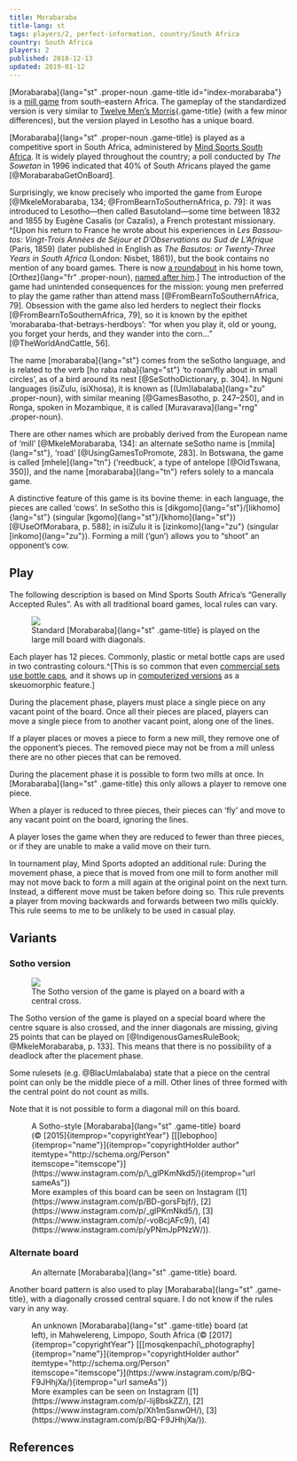 ```yaml
---
title: Morabaraba
title-lang: st
tags: players/2, perfect-information, country/South Africa
country: South Africa
players: 2
published: 2018-12-13
updated: 2019-01-12
---
```


[Morabaraba]{lang="st" .proper-noun .game-title id="index-morabaraba"} is
a [mill game](/families/mill-games.html) from south-eastern Africa. The gameplay
of the standardized version is very similar to [Twelve Men’s
Morris](/games/twelve-mens-morris.html){.game-title} (with a few minor
differences), but the version played in Lesotho has a unique board.

[Morabaraba]{lang="st" .proper-noun .game-title} is played as a competitive
sport in South Africa, administered by [Mind Sports South
Africa](http://mindsportsa.co.za/). It is widely played throughout the country;
a poll conducted by <cite>The Sowetan</cite> in 1996 indicated that 40% of South
Africans played the game [@MorabarabaGetOnBoard].

Surprisingly, we know precisely who imported the game from Europe
[@MkeleMorabaraba, 134; @FromBearnToSouthernAfrica, p. 79]: it was introduced to
Lesotho—then called Basutoland—some time between 1832 and 1855 by Eugène Casalis
(or Cazalis), a French protestant missionary. ^[Upon his return to France he
wrote about his experiences in <cite lang="fr">Les Bassoutos: Vingt-Trois Années
de Séjour et D’Observations au Sud de L’Afrique</cite> (Paris, 1859) (later
published in English as <cite>The Basutos: or Twenty-Three Years in South
Africa</cite> (London: Nisbet, 1861)), but the book contains no mention of any
board games. There is now [a roundabout](https://goo.gl/maps/jymZMMft3fB2) in
his home town, [Orthez]{lang="fr" .proper-noun}, [named after
him](http://www.larepubliquedespyrenees.fr/2013/02/16/un-nom-pour-les-ronds-points-la-gare-routiere-et-la-rocade,1118172.php).]
The introduction of the game had unintended consequences for the mission: young
men preferred to play the game rather than attend mass
[@FromBearnToSouthernAfrica, 79]. Obsession with the game also led herders to
neglect their flocks [@FromBearnToSouthernAfrica, 79], so it is known by
the epithet ‘morabaraba-that-betrays-herdboys’: “for when you play it, old or
young, you forget your herds, and they wander into the corn...”
[@TheWorldAndCattle, 56].

The name [morabaraba]{lang="st"} comes from the seSotho language, and is related to the verb [ho raba
raba]{lang="st"} ‘to roam/fly about in small circles’, as of a bird around its nest
[@SeSothoDictionary, p. 304]. In Nguni languages (isiZulu, isiXhosa), it is
known as [(Um)labalaba]{lang="zu" .proper-noun}, with similar meaning
[@GamesBasotho, p. 247–250], and in Ronga, spoken in Mozambique, it is called
[Muravarava]{lang="rng" .proper-noun}.

There are other names which are probably derived from the European name of
‘mill’ [@MkeleMorabaraba, 134]: an alternate seSotho name is [mmila]{lang="st"},
‘road’ [@UsingGamesToPromote, 283]. In Botswana, the game is called
[mhele]{lang="tn"} (‘reedbuck’, a type of antelope [@OldTswana, 350]), and the
name [morabaraba]{lang="tn"} refers solely to a mancala game.

A distinctive feature of this game is its bovine theme: in each language, the
pieces are called ‘cows’. In seSotho this is
[dikgomo]{lang="st"}/[likhomo]{lang="st"} (singular
[kgomo]{lang="st"}/[khomo]{lang="st"}) [@UseOfMorabara, p. 588]; in isiZulu it
is [izinkomo]{lang="zu"} (singular [inkomo]{lang="zu"}). Forming a mill (‘gun’)
allows you to “shoot” an opponent’s cow.

## Play

The following description is based on Mind Sports South Africa’s “Generally
Accepted Rules”. As with all traditional board games, local rules can vary.

<figure class="side-image-r"><img src="/images/large_merels_with_diagonals.svg"
/> <figcaption>Standard [Morabaraba]{lang="st" .game-title} is played on the
large mill board with diagonals.</figcaption></figure>

Each player has 12 pieces. Commonly, plastic or metal bottle caps are used in two
contrasting colours.^[This is so common that even [commercial sets use bottle
caps](https://www.instagram.com/p/BMBbRAzBg1z/), and it shows up in
[computerized versions](https://www.instagram.com/p/Bf-isgxnIPF/) as a skeuomorphic feature.]

During the placement phase, players must place a single piece on any vacant
point of the board. Once all their pieces are placed, players can move a single
piece from to another vacant point, along one of the lines.

If a player places or moves a piece to form a new mill, they remove one of the
opponent’s pieces. The removed piece may not be from a mill unless there are no
other pieces that can be removed.

During the placement phase it is possible to form two mills at once. In
[Morabaraba]{lang="st" .game-title} this only allows a player to remove one
piece.

When a player is reduced to three pieces, their pieces can ‘fly’ and move to any
vacant point on the board, ignoring the lines.

A player loses the game when they are reduced to fewer than three pieces, or if
they are unable to make a valid move on their turn.


In tournament play, Mind Sports adopted an additional rule: During the movement
phase, a piece that is moved from one mill to form another mill may not move
back to form a mill again at the original point on the next turn. Instead,
a different move must be taken before doing so. This rule prevents a player from
moving backwards and forwards between two mills quickly. This rule seems to me
to be unlikely to be used in casual play.

## Variants

### Sotho version

<figure class="side-image-r"><img
src="/images/large_merels_with_diagonals_and_centre.svg" /> <figcaption>The
Sotho version of the game is played on a board with a central
cross.</figcaption></figure>

The Sotho version of the game is played on a special board where the centre
square is also crossed, and the inner diagonals are missing, giving 25 points
that can be played on [@IndigenousGamesRuleBook; @MkeleMorabaraba, p. 133]. This means that there is no
possibility of a deadlock after the placement phase.

Some rulesets (e.g. @BlacUmlabalaba) state that a piece on the central point can
only be the middle piece of a mill. Other lines of three formed with the central
point do not count as mills.

Note that it is not possible to form a diagonal mill on this board.

<figure itemprop="image" itemscope="itemscope" itemtype="http://schema.org/ImageObject"
class="wide"><img itemprop="contentUrl"
src="https://www.instagram.com/p/_glPKmNkd5/media?size=l" alt="" /><figcaption>A
Sotho-style [Morabaraba]{lang="st" .game-title} board
(©&nbsp;[2015]{itemprop="copyrightYear"}
[[[lebophoo]{itemprop="name"}]{itemprop="copyrightHolder author"
itemtype="http://schema.org/Person"
itemscope="itemscope"}](https://www.instagram.com/p/\_glPKmNkd5/){itemprop="url
sameAs"}) <br/>More examples of this board can be seen on Instagram
([1](https://www.instagram.com/p/BD-gorsFbjf/),
[2](https://www.instagram.com/p/_glPKmNkd5/),
[3](https://www.instagram.com/p/-voBcjAFc9/),
[4](https://www.instagram.com/p/yPNmJpPNzW/)).</figcaption></figure>


### Alternate board

<figure class="small"><img src="/images/large_merels_with_full_diagonals.svg"
alt=""/><figcaption>An alternate [Morabaraba]{lang="st" .game-title}
board.</figcaption></figure>

Another board pattern is also used to play [Morabaraba]{lang="st" .game-title},
with a diagonally crossed central square. I do not know if the rules vary
in any way.

<figure itemprop="image" itemscope="itemscope" itemtype="http://schema.org/ImageObject"
class="wide"><img itemprop="contentUrl"
src="https://www.instagram.com/p/BQ-F9JHhjXa/media?size=l" alt=""
/><figcaption>An unknown [Morabaraba]{lang="st" .game-title} board (at left), in
Mahwelereng, Limpopo, South Africa (©&nbsp;[2017]{itemprop="copyrightYear"}
[[[mosqkenpachi\_photography]{itemprop="name"}]{itemprop="copyrightHolder
author" itemtype="http://schema.org/Person"
itemscope="itemscope"}](https://www.instagram.com/p/BQ-F9JHhjXa/){itemprop="url
sameAs"})<br/> More examples can be seen on Instagram
([1](https://www.instagram.com/p/-lij8bskZZ/),
[2](https://www.instagram.com/p/Xh1mSsnw0H/),
[3](https://www.instagram.com/p/BQ-F9JHhjXa/)).</figcaption></figure>

## References

